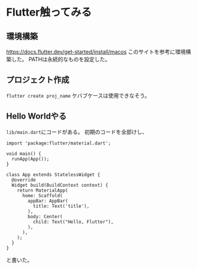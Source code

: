 # Flutter触ってみる

## 環境構築
https://docs.flutter.dev/get-started/install/macos
このサイトを参考に環境構築した。
PATHは永続的なものを設定した。

## プロジェクト作成
`flutter create proj_name`
ケバブケースは使用できなそう。

## Hello Worldやる
`lib/main.dart`にコードがある。
初期のコードを全部けし、
```
import 'package:flutter/material.dart';

void main() {
  runApp(App());
}

class App extends StatelessWidget {
  @override
  Widget build(BuildContext context) {
    return MaterialApp(
      home: Scaffold(
        appBar: AppBar(
          title: Text('title'),
        ),
        body: Center(
          child: Text("Hello, Flutter"),
        ),
      ),
    );
  }
}
```
と書いた。